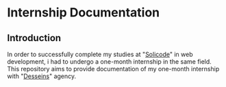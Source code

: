 # Internship Documentation
## Introduction
In order to successfully complete my studies at "[Solicode](https://solicode.co/)" in web  development, i had to undergo a one-month internship in the same field. This repository aims to provide documentation of my one-month internship with "[Desseins](https://desseins.ma/)" agency.
